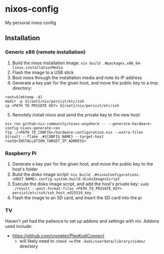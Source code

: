 # nixos-config
My personal nixos config

## Installation

### Generic x86 (remote installation)

1. Build the nixos installation image: `nix build .#packages.x86_64-linux.installationMedia`
2. Flash the image to a USB stick
3. Boot nixos through the installation media and note its IP address
4. Generate a key pair for the given host, and move the public key to a tmp directory:
```
root=$(mktemp -d)
mkdir -p ${root}/nix/persist/etc/ssh
cp <PATH TO PRIVATE KEY> ${root}/nix/persist/etc/ssh
```
5. Remotely install nixos and send the private key to the new host:
```
nix run github:nix-community/nixos-anywhere -- --generate-hardware-config nixos-generate-con
fig ./<PATH_TO_CONFIG>/hardware-configuration.nix --extra-files ${root} --flake .#{CONFIG_NAME} --target-host root@<INSTALLATION_TARGET_IP_ADDRESS>
```

### Raspberry Pi
1. Generate a key pair for the given host, and move the public key to the host's folder
2. Build the disko image script: `nix build .#nixosConfigurations.<HOST_NAME>.config.system.build.diskoImagesScript`
3. Execute the disko image script, and add the host's private key: `sudo ./result --post-format-files <PATH_TO_PRIVATE_KEY> persist/etc/ssh/ssh_host_ed25519_key`
4. Flash the image to an SD card, and insert the SD card into the pi

### TV
Haven't yet had the patience to set up addons and settings with nix. Addons used include:
+ https://github.com/croneter/PlexKodiConnect
  + will likely need to `chmod +w` the `.kodi/userdata/library/video/` directory

